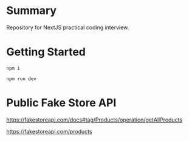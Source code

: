 # Summary

Repository for NextJS practical coding interview.

# Getting Started

`npm i`

`npm run dev`

# Public Fake Store API

https://fakestoreapi.com/docs#tag/Products/operation/getAllProducts

https://fakestoreapi.com/products
